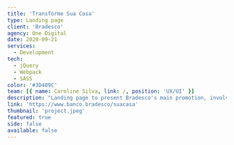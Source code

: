 ```yaml
---
title: 'Transforme Sua Casa'
type: Landing page
client: 'Bradesco'
agency: One Digital
date: 2020-09-21
services:
  - Development
tech:
  - jQuery
  - Webpack
  - SASS
color: '#3D489C'
team: [{ name: Caroline Silva, link: /, position: 'UX/UI' }]
description: "Landing page to present Bradesco's main promotion, involving its cards of all brands, where spending on cards generated coupons that gave prizes if drawn. The page, linked to the client's main website, had an option for the user to log in and check their coupons or leave the promotion."
link: 'https://www.banco.bradesco/suacasa'
thumbnail: 'project.jpeg'
featured: true
side: false
available: false
---
```

